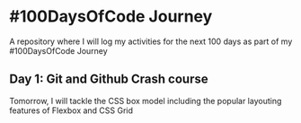 # #100DaysOfCode Journey

A repository where I will log my activities for the next 100 days as part of my #100DaysOfCode Journey

## Day 1: Git and Github Crash course

Tomorrow, I will tackle the CSS box model including the popular layouting features of Flexbox and CSS Grid